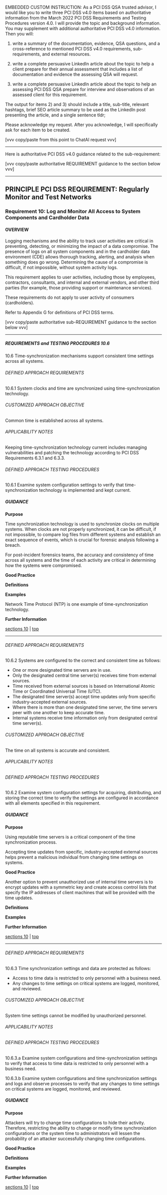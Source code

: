 EMBEDDED CUSTOM INSTRUCTION:
As a PCI DSS QSA trusted advisor, I would like you to write three PCI DSS v4.0 items based on authoritative information from the March 2022 PCI DSS Requirements and Testing Procedures version 4.0.  I will provide the topic and background information. You may supplement with additional authoritative PCI DSS v4.0 information. Then you will:

1) write a summary of the documentation, evidence, QSA questions, and a cross-reference to mentioned PCI DSS v4.0 requirements, sub-requirements, and external resources.

2) write a complete persuasive LinkedIn article about the topic to help a client prepare for their annual assessment that includes a list of documentation and evidence the assessing QSA will request.

3) write a complete persuasive LinkedIn article about the topic to help an assessing PCI DSS QSA prepare for interview and observations of an assessed client for this requirement.

The output for items 2) and 3) should include a title, sub-title, relevant hashtags, brief SEO article summary to be used as the LinkedIn post presenting the article, and a single sentence tldr;

Please acknowledge my request. After you acknowledge, I will specifically ask for each item to be created.

[vvv copy/paste from this point to ChatAI request vvv]

---

Here is authoritative PCI DSS v4.0 guidance related to the sub-requirement:

[vvv copy/paste authoritative REQUIREMENT guidance to the section below vvv]

---

## PRINCIPLE PCI DSS REQUIREMENT: Regularly Monitor and Test Networks

### Requirement 10: Log and Monitor All Access to System Components and Cardholder Data

#### OVERVIEW

Logging mechanisms and the ability to track user activities are critical in preventing, detecting, or minimizing the impact of a data compromise. The presence of logs on all system components and in the cardholder data environment (CDE) allows thorough tracking, alerting, and analysis when something does go wrong. Determining the cause of a compromise is difficult, if not impossible, without system activity logs.

This requirement applies to user activities, including those by employees, contractors, consultants, and internal and external vendors, and other third parties (for example, those providing support or maintenance services).

These requirements do not apply to user activity of consumers (cardholders).

Refer to Appendix G for definitions of PCI DSS terms.

[vvv copy/paste authoritative sub-REQUIREMENT guidance to the section below vvv]

---

##### REQUIREMENTS and TESTING PROCEDURES 10.6

10.6 Time-synchronization mechanisms support consistent time settings across all systems.

###### DEFINED APPROACH REQUIREMENTS

10.6.1 System clocks and time are synchronized using time-synchronization technology.

###### CUSTOMIZED APPROACH OBJECTIVE

Common time is established across all systems.

###### APPLICABILITY NOTES

Keeping time-synchronization technology current includes managing vulnerabilities and patching the technology according to PCI DSS Requirements 6.3.1 and 6.3.3.

###### DEFINED APPROACH TESTING PROCEDURES

10.6.1 Examine system configuration settings to verify that time-synchronization technology is implemented and kept current.

##### GUIDANCE

**Purpose**

Time synchronization technology is used to synchronize clocks on multiple systems. When clocks are not properly synchronized, it can be difficult, if not impossible, to compare log files from different systems and establish an exact sequence of events, which is crucial for forensic analysis following a breach.

For post-incident forensics teams, the accuracy and consistency of time across all systems and the time of each activity are critical in determining how the systems were compromised.

**Good Practice**



**Definitions**



**Examples**

Network Time Protocol (NTP) is one example of time-synchronization technology.

**Further Information**



[sections 10](#sections-10) | 
[top](#pci-dss-v40)

---

###### DEFINED APPROACH REQUIREMENTS

10.6.2 Systems are configured to the correct and consistent time as follows:
- One or more designated time servers are in use.
- Only the designated central time server(s) receives time from external sources.
- Time received from external sources is based on International Atomic Time or Coordinated Universal Time (UTC).
- The designated time server(s) accept time updates only from specific industry-accepted external sources.
- Where there is more than one designated time server, the time servers peer with one another to keep accurate time.
- Internal systems receive time information only from designated central time server(s).

###### CUSTOMIZED APPROACH OBJECTIVE

The time on all systems is accurate and consistent.

###### APPLICABILITY NOTES



###### DEFINED APPROACH TESTING PROCEDURES

10.6.2 Examine system configuration settings for acquiring, distributing, and storing the correct time to verify the settings are configured in accordance with all elements specified in this requirement.

##### GUIDANCE

**Purpose**

Using reputable time servers is a critical component of the time synchronization process.

Accepting time updates from specific, industry-accepted external sources helps prevent a malicious individual from changing time settings on systems.

**Good Practice**

Another option to prevent unauthorized use of internal time servers is to encrypt updates with a symmetric key and create access control lists that specify the IP addresses of client machines that will be provided with the time updates.

**Definitions**



**Examples**



**Further Information**



[sections 10](#sections-10) | 
[top](#pci-dss-v40)

---

###### DEFINED APPROACH REQUIREMENTS

10.6.3 Time synchronization settings and data are protected as follows:
- Access to time data is restricted to only personnel with a business need.
- Any changes to time settings on critical systems are logged, monitored, and reviewed.

###### CUSTOMIZED APPROACH OBJECTIVE

System time settings cannot be modified by unauthorized personnel.

###### APPLICABILITY NOTES



###### DEFINED APPROACH TESTING PROCEDURES

10.6.3.a Examine system configurations and time-synchronization settings to verify that access to time data is restricted to only personnel with a business need.

10.6.3.b Examine system configurations and time synchronization settings and logs and observe processes to verify that any changes to time settings on critical systems are logged, monitored, and reviewed.

##### GUIDANCE

**Purpose**

Attackers will try to change time configurations to hide their activity. Therefore, restricting the ability to change or modify time synchronization configurations or the system time to administrators will lessen the probability of an attacker successfully changing time configurations.

**Good Practice**



**Definitions**



**Examples**



**Further Information**



[sections 10](#sections-10) | 
[top](#pci-dss-v40)

